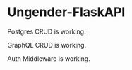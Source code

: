 # Ungender-FlaskAPI

Postgres CRUD is working.

GraphQL CRUD is working.

Auth Middleware is working.
